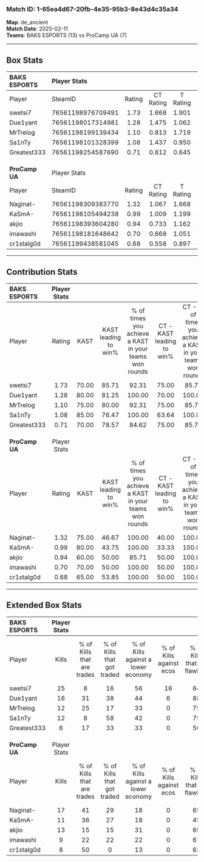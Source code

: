 ### Match ID: 1-65ea4d67-20fb-4e35-95b3-8e43d4c35a34  
**Map**: de_ancient  
**Match Date**: 2025-02-11  
**Teams**: BAKS ESPORTS (13) vs ProCamp UA (7)  

---  

## Box Stats  

| **BAKS ESPORTS** | Player Stats      |        |           |          |       |       |       |         |        |      |     |
| :- | :- | :-: | :-: | :-: | :-: | :-: | :-: | :-: | :-: | :-: | :-: |
| Player           | SteamID           | Rating | CT Rating | T Rating | KAST  |  ADR  | Kills | Assists | Deaths | K/D  | HS% |
| swetsi7          | 76561198976709491 |  1.73  |   1.668   |  1.901   | 70.00 | 128.4 |  25   |    3    |   13   | 1.92 | 52  |
| Due1yant         | 76561198017314981 |  1.28  |   1.475   |  1.062   | 80.00 | 62.7  |  16   |    2    |   10   | 1.60 | 62  |
| MrTrelog         | 76561198199139434 |  1.10  |   0.813   |  1.719   | 75.00 | 73.8  |  12   |    5    |   11   | 1.09 | 75  |
| Sa1nTy           | 76561198101328399 |  1.08  |   1.437   |  0.950   | 85.00 | 81.3  |  12   |    4    |   15   | 0.80 | 66  |
| Greatest333      | 76561198254587690 |  0.71  |   0.812   |  0.645   | 70.00 | 36.9  |   6   |    1    |   9    | 0.67 | 100 |
|                  |                   |        |           |          |       |       |       |         |        |      |     |
|                  |                   |        |           |          |       |       |       |         |        |      |     |
|                  |                   |        |           |          |       |       |       |         |        |      |     |
| **ProCamp UA**   | Player Stats      |        |           |          |       |       |       |         |        |      |     |
| Player           | SteamID           | Rating | CT Rating | T Rating | KAST  |  ADR  | Kills | Assists | Deaths | K/D  | HS% |
| Naginat-         | 76561198309383770 |  1.32  |   1.067   |  1.668   | 75.00 | 89.0  |  17   |    2    |   12   | 1.42 | 64  |
| KaSmA-           | 76561198105494238 |  0.99  |   1.009   |  1.199   | 80.00 | 69.4  |  11   |    4    |   14   | 0.79 | 45  |
| akjio            | 76561198393604280 |  0.94  |   0.733   |  1.162   | 60.00 | 73.1  |  13   |    3    |   14   | 0.93 | 61  |
| imawashi         | 76561198181648642 |  0.70  |   0.668   |  1.051   | 70.00 | 50.2  |   9   |    6    |   17   | 0.53 | 44  |
| cr1stalg0d       | 76561199438581045 |  0.68  |   0.558   |  0.897   | 65.00 | 45.4  |   8   |    5    |   14   | 0.57 | 50  |
---  

## Contribution Stats  

| **BAKS ESPORTS** | Player Stats |       |                      |                                                        |                           |                                                             |                          |                                                            |
| :- | :-: | :-: | :-: | :-: | :-: | :-: | :-: | :-: |
| Player           |    Rating    | KAST  | KAST leading to win% | % of times you achieve a KAST in your teams won rounds | CT - KAST leading to win% | CT - % of times you achieve a KAST in your teams won rounds | T - KAST leading to win% | T - % of times you achieve a KAST in your teams won rounds |
| swetsi7          |     1.73     | 70.00 |        85.71         |                         92.31                          |           75.00           |                            85.71                            |          100.00          |                           100.00                           |
| Due1yant         |     1.28     | 80.00 |        81.25         |                         100.00                         |           70.00           |                           100.00                            |          100.00          |                           100.00                           |
| MrTrelog         |     1.10     | 75.00 |        80.00         |                         92.31                          |           75.00           |                            85.71                            |          85.71           |                           100.00                           |
| Sa1nTy           |     1.08     | 85.00 |        76.47         |                         100.00                         |           63.64           |                           100.00                            |          100.00          |                           100.00                           |
| Greatest333      |     0.71     | 70.00 |        78.57         |                         84.62                          |           75.00           |                            85.71                            |          83.33           |                           83.33                            |
|                  |              |       |                      |                                                        |                           |                                                             |                          |                                                            |
|                  |              |       |                      |                                                        |                           |                                                             |                          |                                                            |
|                  |              |       |                      |                                                        |                           |                                                             |                          |                                                            |
| **ProCamp UA**   | Player Stats |       |                      |                                                        |                           |                                                             |                          |                                                            |
| Player           |    Rating    | KAST  | KAST leading to win% | % of times you achieve a KAST in your teams won rounds | CT - KAST leading to win% | CT - % of times you achieve a KAST in your teams won rounds | T - KAST leading to win% | T - % of times you achieve a KAST in your teams won rounds |
| Naginat-         |     1.32     | 75.00 |        46.67         |                         100.00                         |           40.00           |                           100.00                            |          50.00           |                           100.00                           |
| KaSmA-           |     0.99     | 80.00 |        43.75         |                         100.00                         |           33.33           |                           100.00                            |          50.00           |                           100.00                           |
| akjio            |     0.94     | 60.00 |        50.00         |                         85.71                          |           50.00           |                           100.00                            |          50.00           |                           80.00                            |
| imawashi         |     0.70     | 70.00 |        50.00         |                         100.00                         |           50.00           |                           100.00                            |          50.00           |                           100.00                           |
| cr1stalg0d       |     0.68     | 65.00 |        53.85         |                         100.00                         |           50.00           |                           100.00                            |          55.56           |                           100.00                           |
---  

## Extended Box Stats  

| **BAKS ESPORTS** | Player Stats |                            |                            |                                    |                         |                              |                                 |        |                             |                                     |                          |                               |                            |
| :- | :-: | :-: | :-: | :-: | :-: | :-: | :-: | :-: | :-: | :-: | :-: | :-: | :-: |
| Player           |    Kills     | % of Kills that are trades | % of Kills that got traded | % of Kills against a lower economy | % of Kills against ecos | % of Kills that are flawless | % of Kills that are close duels | Deaths | % of Deaths that get traded | % of Deaths against a lower economy | % of Deaths against ecos | % of Deaths that are flawless | % of Deaths that are close |
| swetsi7          |      25      |             8              |             16             |                 56                 |           16            |              64              |                8                |   13   |              8              |                 31                  |            0             |              69               |             0              |
| Due1yant         |      16      |             31             |             38             |                 44                 |            6            |              88              |                0                |   10   |             10              |                 10                  |            0             |              70               |             10             |
| MrTrelog         |      12      |             25             |             17             |                 33                 |            0            |              75              |                8                |   11   |             27              |                 27                  |            0             |              45               |             18             |
| Sa1nTy           |      12      |             8              |             58             |                 42                 |            0            |              75              |                0                |   15   |             40              |                 33                  |            0             |              60               |             7              |
| Greatest333      |      6       |             17             |             33             |                 33                 |            0            |              50              |                0                |   9    |             11              |                 11                  |            0             |              67               |             0              |
|                  |              |                            |                            |                                    |                         |                              |                                 |        |                             |                                     |                          |                               |                            |
|                  |              |                            |                            |                                    |                         |                              |                                 |        |                             |                                     |                          |                               |                            |
|                  |              |                            |                            |                                    |                         |                              |                                 |        |                             |                                     |                          |                               |                            |
| **ProCamp UA**   | Player Stats |                            |                            |                                    |                         |                              |                                 |        |                             |                                     |                          |                               |                            |
| Player           |    Kills     | % of Kills that are trades | % of Kills that got traded | % of Kills against a lower economy | % of Kills against ecos | % of Kills that are flawless | % of Kills that are close duels | Deaths | % of Deaths that get traded | % of Deaths against a lower economy | % of Deaths against ecos | % of Deaths that are flawless | % of Deaths that are close |
| Naginat-         |      17      |             41             |             29             |                 18                 |            0            |              65              |                0                |   12   |             33              |                  8                  |            0             |              58               |             17             |
| KaSmA-           |      11      |             36             |             27             |                 18                 |            0            |              45              |               18                |   14   |             36              |                  7                  |            0             |              71               |             7              |
| akjio            |      13      |             15             |             15             |                 31                 |            0            |              69              |                8                |   14   |             14              |                  7                  |            0             |              79               |             0              |
| imawashi         |      9       |             22             |             22             |                 22                 |            0            |              67              |               11                |   17   |             41              |                  6                  |            0             |              76               |             0              |
| cr1stalg0d       |      8       |             50             |             0              |                 13                 |            0            |              63              |                0                |   14   |             21              |                 14                  |            0             |              71               |             0              |
